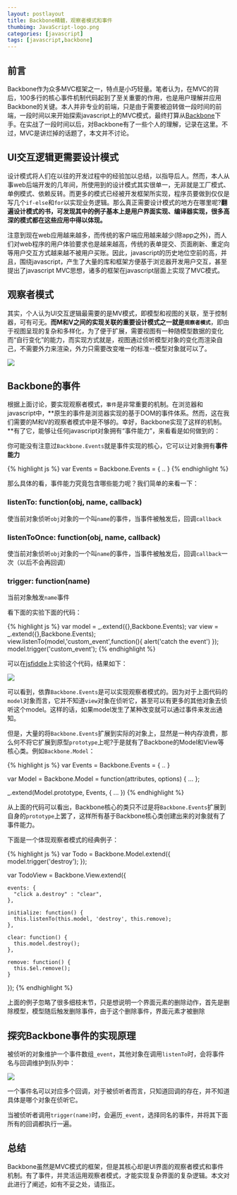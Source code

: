 ```yaml
---
layout: postlayout
title: Backbone精髓，观察者模式和事件
thumbimg: JavaScript-logo.png
categories: [javascript]
tags: [javascript,backbone]
---
```


## 前言 ##
Backbone作为众多MVC框架之一，特点是小巧轻量。笔者认为，在MVC的背后，100多行的核心事件机制代码起到了至关重要的作用，也是用户理解并应用Backbone的关键。本人并非专业的前端，只是由于需要被迫转做一段时间的前端，一段时间以来开始探索javascript上的MVC模式，最终打算从[Backbone](http://backbonejs.org)下手。在实战了一段时间以后，对Backbone有了一些个人的理解，记录在这里。不过，MVC是讲烂掉的话题了，本文并不讨论。



## UI交互逻辑更需要设计模式 ##

设计模式将人们在以往的开发过程中的经验加以总结，以指导后人。然而，本人从事web后端开发的几年间，所使用到的设计模式其实很单一，无非就是工厂模式、单例模式、依赖反转。而更多的模式已经被开发框架所实现，程序员要做到仅仅是写几个`if-else`和`for`以实现业务逻辑。那么真正需要设计模式的地方在哪里呢?**翻遍设计模式的书，可发现其中的例子基本上是用户界面实现、编译器实现，很多高深的模式都在这些应用中得以体现。**

注意到现在web应用越来越多，而传统的客户端应用越来越少(除app之外)，而人们对web程序的用户体验要求也是越来越高，传统的表单提交、页面刷新、重定向等用户交互方式越来越不被用户买账。因此，javascript的历史地位空前的高，并且，围绕javascript，产生了大量的库和框架方便基于浏览器开发用户交互，甚至提出了javascript MVC思想，诸多的框架在javascript层面上实现了MVC模式。


## 观察者模式 ##
其实，个人认为UI交互逻辑最需要的是MV模式，即模型和视图的关联，至于控制器，可有可无。**而M和V之间的实现关联的重要设计模式之一就是`观察者模式`**，即由于视图呈现的复杂和多样化，为了便于扩展，需要视图有一种随模型数据的变化而“自行变化”的能力，而实现方式就是，视图通过侦听模型对象的变化而渲染自己，不需要外力来渲染，外力只需要改变唯一的标准--模型对象就可以了。

![](http://pchou.qiniudn.com/backbone-event-observation.png)


## Backbone的事件 ##
根据上面讨论，要实现观察者模式，`事件`是非常重要的机制。在浏览器和javascript中，**原生的事件是浏览器实现的基于DOM的事件体系。然而，这在我们需要的M和V的观察者模式中是不够的。幸好，Backbone实现了这样的机制。**有了它，能够让任何javascript对象拥有“事件能力”，来看看是如何做到的：

你可能没有注意过`Backbone.Events`就是事件实现的核心，它可以让对象拥有**事件能力**

{% highlight js %}
var Events = Backbone.Events = { .. }
{% endhighlight %}

那么具体的看，事件能力究竟包含哪些能力呢？我们简单的来看一下：

### listenTo: function(obj, name, callback) ###
使当前对象侦听`obj`对象的一个叫`name`的事件，当事件被触发后，回调`callback`

### listenToOnce: function(obj, name, callback) ###
使当前对象侦听`obj`对象的一个叫`name`的事件，当事件被触发后，回调`callback`一次（以后不会再回调）

### trigger: function(name) ###
当前对象触发`name`事件

看下面的实验下面的代码：

{% highlight js %}
var model = _.extend({},Backbone.Events);
var view = _.extend({},Backbone.Events);
view.listenTo(model,'custom_event',function(){ alert('catch the event') });
model.trigger('custom_event');
{% endhighlight %}

可以在[jsfiddle](http://jsfiddle.net/)上实验这个代码，结果如下：

![](http://pchou.qiniudn.com/backbone-event-01.jpg)

可以看到，依靠`Backbone.Events`是可以实现观察者模式的。因为对于上面代码的`model`对象而言，它并不知道`view`对象在侦听它，甚至可以有更多的其他对象去侦听这个model。这样的话，如果model发生了某种改变就可以通过事件来发出通知。

但是，大量的将`Backbone.Events`扩展到实际的对象上，显然是一种内存浪费，那么何不将它扩展到原型`prototype`上呢?于是就有了Backbone的Model和View等核心类。例如`Backbone.Model`：

{% highlight js %}
var Events = Backbone.Events = { .. }

var Model = Backbone.Model = function(attributes, options) {
	...
	};

_.extend(Model.prototype, Events, { ... })
{% endhighlight %}

从上面的代码可以看出，Backbone核心的类只不过是将`Backbone.Events`扩展到自身的`prototype`上罢了，这样所有基于Backbone核心类创建出来的对象就有了事件能力。

下面是一个体现观察者模式的经典例子：

{% highlight js %}
var Todo = Backbone.Model.extend({
	model.trigger('destroy');
});

var TodoView = Backbone.View.extend({

    events: {
      "click a.destroy" : "clear",
    },

    initialize: function() {
      this.listenTo(this.model, 'destroy', this.remove);
    },

    clear: function() {
      this.model.destroy();
    },

	remove: function() {
      this.$el.remove();
    }

});
{% endhighlight %}


上面的例子忽略了很多细枝末节，只是想说明一个界面元素的删除动作，首先是删除模型，模型随后触发删除事件，由于这个删除事件，界面元素才被删除


## 探究Backbone事件的实现原理 ##
被侦听的对象维护一个事件数组`_event`，其他对象在调用`listenTo`时，会将事件名与回调维护到队列中：

![](http://pchou.qiniudn.com/backbone-event-01.png)

一个事件名可以对应多个回调，对于被侦听者而言，只知道回调的存在，并不知道具体是哪个对象在侦听它。

当被侦听者调用`trigger(name)`时，会遍历`_event`，选择同名的事件，并将其下面所有的回调都执行一遍。


## 总结 ##
Backbone虽然是MVC模式的框架，但是其核心却是UI界面的观察者模式和事件机制。有了事件，并灵活运用观察者模式，才能实现复杂界面的复杂逻辑。本文对此进行了阐述，如有不妥之处，请指正。